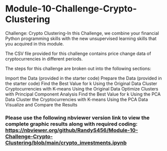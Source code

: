 # Module-10-Challenge-Crypto-Clustering
Challenge: Crypto Clustering-In this Challenge, we combine your financial Python programming skills with the new unsupervised learning skills that you acquired in this module.

The CSV file provided for this challenge contains price change data of cryptocurrencies in different periods.

The steps for this challenge are broken out into the following sections:

Import the Data (provided in the starter code)
Prepare the Data (provided in the starter code)
Find the Best Value for k Using the Original Data
Cluster Cryptocurrencies with K-means Using the Original Data
Optimize Clusters with Principal Component Analysis
Find the Best Value for k Using the PCA Data
Cluster the Cryptocurrencies with K-means Using the PCA Data
Visualize and Compare the Results


### Please use the following nbviewer version link to view the complete graphic results along with required coding: https://nbviewer.org/github/RandyS456/Module-10-Challenge-Crypto-Clustering/blob/main/crypto_investments.ipynb

